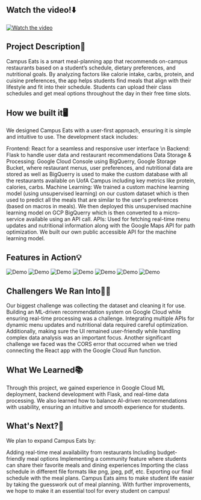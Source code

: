 ## Watch the video!⬇️
[![Watch the video](https://d112y698adiu2z.cloudfront.net/photos/production/software_photos/003/276/696/datas/original.png)](https://www.youtube.com/watch?v=VqelYIgPDbM&t=1s)

## Project Description🚀

Campus Eats is a smart meal-planning app that recommends on-campus restaurants based on a student’s schedule, dietary preferences, and nutritional goals. By analyzing factors like calorie intake, carbs, protein, and cuisine preferences, the app helps students find meals that align with their lifestyle and fit into their schedule. Students can upload their class schedules and get meal options throughout the day in their free time slots.

## How we built it🖥️

We designed Campus Eats with a user-first approach, ensuring it is simple and intuitive to use. The development stack includes:

Frontend: React for a seamless and responsive user interface \n
Backend: Flask to handle user data and restaurant recommendations
Data Storage & Processing: Google Cloud Console using BigQuerry, Google Storage Bucket, where restaurant menus, user preferences, and nutritional data are stored as well as BigQuerry is used to make the custom database with all the restaurants available on UofA Campus including key metrics like protein, calories, carbs.
Machine Learning: We trained a custom machine learning model (using unsupervised learning) on our custom dataset which is then used to predict all the meals that are similar to the user's preferences (based on macros in meals). We then deployed this unsupervised machine learning model on GCP BigQuerry which is then converted to a micro-service available using an API call.
APIs: Used for fetching real-time menu updates and nutritional information along with the Google Maps API for path optimization. We built our own public accessible API for the machine learning model.

## Features in Action💡

<img src="https://d112y698adiu2z.cloudfront.net/photos/production/software_photos/003/276/696/datas/original.png" alt="Demo"/>
<img src="https://d112y698adiu2z.cloudfront.net/photos/production/software_photos/003/276/906/datas/original.png" alt="Demo"/>
<img src="https://d112y698adiu2z.cloudfront.net/photos/production/software_photos/003/276/909/datas/original.png" alt="Demo"/>
<img src="https://d112y698adiu2z.cloudfront.net/photos/production/software_photos/003/276/914/datas/original.png" alt="Demo"/>
<img src="https://d112y698adiu2z.cloudfront.net/photos/production/software_photos/003/276/921/datas/original.png" alt="Demo"/>
<img src="https://d112y698adiu2z.cloudfront.net/photos/production/software_photos/003/276/918/datas/original.png" alt="Demo"/>
<img src="https://d112y698adiu2z.cloudfront.net/photos/production/software_photos/003/276/926/datas/original.png" alt="Demo"/>

## Challengers We Ran Into🧗‍♀️

Our biggest challenge was collecting the dataset and cleaning it for use. Building an ML-driven recommendation system on Google Cloud while ensuring real-time processing was a challenge. Integrating multiple APIs for dynamic menu updates and nutritional data required careful optimization. Additionally, making sure the UI remained user-friendly while handling complex data analysis was an important focus. Another significant challenge we faced was the CORS error that occurred when we tried connecting the React app with the Google Cloud Run function.

## What We Learned📚

Through this project, we gained experience in Google Cloud ML deployment, backend development with Flask, and real-time data processing. We also learned how to balance AI-driven recommendations with usability, ensuring an intuitive and smooth experience for students.

## What's Next?🔮
We plan to expand Campus Eats by:

Adding real-time meal availability from restaurants
Including budget-friendly meal options
Implementing a community feature where students can share their favorite meals and dining experiences
Importing the class schedule in different file formats like png, jpeg, pdf, etc.
Exporting our final schedule with the meal plans.
Campus Eats aims to make student life easier by taking the guesswork out of meal planning. With further improvements, we hope to make it an essential tool for every student on campus!


